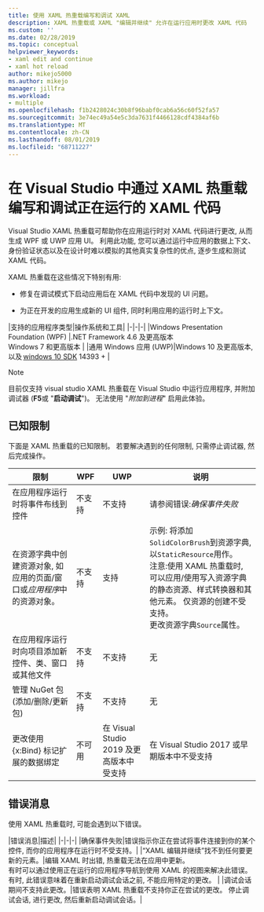 ```yaml
---
title: 使用 XAML 热重载编写和调试 XAML
description: XAML 热重载或 XAML "编辑并继续" 允许在运行应用时更改 XAML 代码
ms.custom: ''
ms.date: 02/28/2019
ms.topic: conceptual
helpviewer_keywords:
- xaml edit and continue
- xaml hot reload
author: mikejo5000
ms.author: mikejo
manager: jillfra
ms.workload:
- multiple
ms.openlocfilehash: f1b2428024c30b8f96babf0cab6a56c60f52fa57
ms.sourcegitcommit: 3e74ec49a54e5c3da7631f4466128cdf4384af6b
ms.translationtype: MT
ms.contentlocale: zh-CN
ms.lasthandoff: 08/01/2019
ms.locfileid: "68711227"
---
```

# <a name="write-and-debug-running-xaml-code-with-xaml-hot-reload-in-visual-studio"></a>在 Visual Studio 中通过 XAML 热重载编写和调试正在运行的 XAML 代码

Visual Studio XAML 热重载可帮助你在应用运行时对 XAML 代码进行更改, 从而生成 WPF 或 UWP 应用 UI。 利用此功能, 您可以通过运行中应用的数据上下文、身份验证状态以及在设计时难以模拟的其他真实复杂性的优点, 逐步生成和测试 XAML 代码。

XAML 热重载在这些情况下特别有用:

* 修复在调试模式下启动应用后在 XAML 代码中发现的 UI 问题。

* 为正在开发的应用生成新的 UI 组件, 同时利用应用的运行时上下文。

|支持的应用程序类型|操作系统和工具|
|-|-|-|
|Windows Presentation Foundation (WPF) |.NET Framework 4.6 及更高版本</br>Windows 7 和更高版本 |
|通用 Windows 应用 (UWP)|Windows 10 及更高版本, 以及 [windows 10 SDK](https://developer.microsoft.com/windows/downloads/windows-10-sdk) 14393 + |

> [!NOTE]
> 目前仅支持 visual studio XAML 热重载在 Visual Studio 中运行应用程序, 并附加调试器 (**F5**或 "**启动调试**")。 无法使用 "*附加到进程*" 启用此体验。

## <a name="known-limitations"></a>已知限制

下面是 XAML 热重载的已知限制。 若要解决遇到的任何限制, 只需停止调试器, 然后完成操作。

|限制|WPF|UWP|说明|
|-|-|-|-|
|在应用程序运行时将事件布线到控件|不支持|不支持|请参阅错误:*确保事件失败*|
|在资源字典中创建资源对象, 如应用的页面/窗口或*应用程序*中的资源对象。|不支持|支持|示例: 将添加```SolidColorBrush```到资源字典, 以```StaticResource```用作。</br>注意:使用 XAML 热重载时, 可以应用/使用写入资源字典的静态资源、样式转换器和其他元素。 仅资源的创建不受支持。</br> 更改资源字典```Source```属性。| 
|在应用程序运行时向项目添加新控件、类、窗口或其他文件|不支持|不支持|无|
|管理 NuGet 包 (添加/删除/更新包)|不支持|不支持|无|
|更改使用 {x:Bind} 标记扩展的数据绑定|不可用|在 Visual Studio 2019 及更高版本中受支持|在 Visual Studio 2017 或早期版本中不受支持|

## <a name="error-messages"></a>错误消息

使用 XAML 热重载时, 可能会遇到以下错误。

|错误消息|描述|
|-|-|-|
|确保事件失败|错误指示你正在尝试将事件连接到你的某个控件, 而你的应用程序在运行时不受支持。|
|“XAML 编辑并继续”找不到任何要更新的元素。|编辑 XAML 时出错, 热重载无法在应用中更新。</br> 有时可以通过使用正在运行的应用程序导航到使用 XAML 的视图来解决此错误。</br> 有时, 此错误意味着在重新启动调试会话之前, 不能应用特定的更改。 |
|调试会话期间不支持此更改。|错误表明 XAML 热重载不支持你正在尝试的更改。 停止调试会话, 进行更改, 然后重新启动调试会话。|
